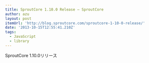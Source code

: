```yaml
---
title: SproutCore 1.10.0 Release – SproutCore
author: azu
layout: post
itemUrl: 'http://blog.sproutcore.com/sproutcore-1-10-0-release/'
date: '2013-10-15T12:55:41.210Z'
tags:
  - JavaScript
  - library
---
```

SproutCore 1.10.0リリース
